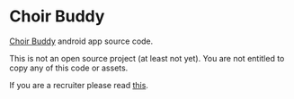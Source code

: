 # Choir Buddy

[Choir Buddy](https://play.google.com/store/apps/details?id=pl.waw.echo.choirbuddy) android app source code.

This is not an open source project (at least not yet). You are not entitled to copy any of this code or assets.

If you are a recruiter please read [this](./DearRecruiter.md).

